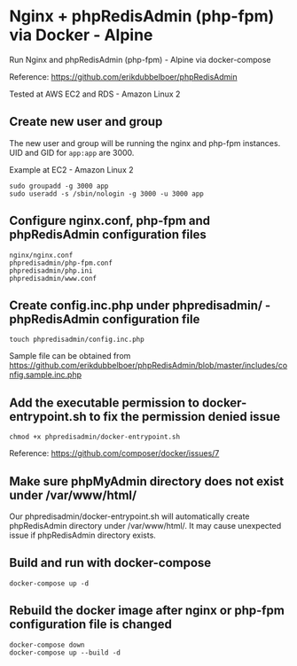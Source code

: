# Nginx + phpRedisAdmin (php-fpm) via Docker - Alpine

Run Nginx and phpRedisAdmin (php-fpm) - Alpine via docker-compose

Reference: https://github.com/erikdubbelboer/phpRedisAdmin

Tested at AWS EC2 and RDS - Amazon Linux 2

## Create new user and group
The new user and group will be running the nginx and php-fpm instances. UID and GID for `app:app` are 3000.

Example at EC2 - Amazon Linux 2
```
sudo groupadd -g 3000 app
sudo useradd -s /sbin/nologin -g 3000 -u 3000 app
```

## Configure nginx.conf, php-fpm and phpRedisAdmin configuration files
```
nginx/nginx.conf
phpredisadmin/php-fpm.conf
phpredisadmin/php.ini
phpredisadmin/www.conf
```

## Create config.inc.php under phpredisadmin/ - phpRedisAdmin configuration file
`touch phpredisadmin/config.inc.php`

Sample file can be obtained from https://github.com/erikdubbelboer/phpRedisAdmin/blob/master/includes/config.sample.inc.php

## Add the executable permission to docker-entrypoint.sh to fix the permission denied issue
```
chmod +x phpredisadmin/docker-entrypoint.sh
```
Reference: https://github.com/composer/docker/issues/7

## Make sure phpMyAdmin directory does not exist under /var/www/html/
Our phpredisadmin/docker-entrypoint.sh will automatically create phpRedisAdmin directory under /var/www/html/. It may cause unexpected issue if phpRedisAdmin directory exists.

## Build and run with docker-compose
```
docker-compose up -d
```

## Rebuild the docker image after nginx or php-fpm configuration file is changed
```
docker-compose down
docker-compose up --build -d
```
